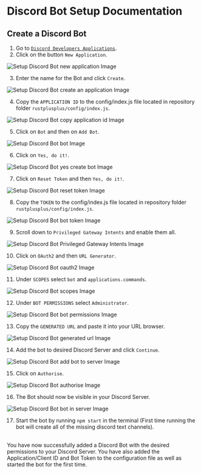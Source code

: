 # Discord Bot Setup Documentation

## Create a Discord Bot

1. Go to [`Discord Developers Applications`](https://discord.com/developers/applications).
2. Click on the button `New Application`.

![Setup Discord Bot new application Image](images/bot_setup/new_application_bot_setup.png)

3. Enter the name for the Bot and click `Create`.

![Setup Discord Bot create an application Image](images/bot_setup/create_an_application_bot_setup.png)

4. Copy the `APPLICATION ID` to the config/index.js file located in repository folder `rustplusplus/config/index.js`.

![Setup Discord Bot copy application id Image](images/bot_setup/copy_application_id_bot_setup.png)

5. Click on `Bot` and then on `Add Bot`.

![Setup Discord Bot bot Image](images/bot_setup/bot_bot_setup.png)

6. Click on `Yes, do it!`.

![Setup Discord Bot yes create bot Image](images/bot_setup/yes_create_bot_bot_setup.png)

7. Click on `Reset Token` and then `Yes, do it!`.

![Setup Discord Bot reset token Image](images/bot_setup/reset_token_bot_setup.png)

8. Copy the `TOKEN` to the config/index.js file located in repository folder `rustplusplus/config/index.js`.

![Setup Discord Bot bot token Image](images/bot_setup/bot_token_bot_setup.png)

9. Scroll down to `Privileged Gateway Intents` and enable them all.

![Setup Discord Bot Privileged Gateway Intents Image](images/bot_setup/privileged_gateway_intents_bot_setup.png)

10. Click on `OAuth2` and then `URL Generator`.

![Setup Discord Bot oauth2 Image](images/bot_setup/oauth2_bot_setup.png)

11. Under `SCOPES` select `bot` and `applications.commands`.

![Setup Discord Bot scopes Image](images/bot_setup/scopes_bot_setup.png)

12. Under `BOT PERMISSIONS` select `Administrator`.

![Setup Discord Bot bot permissions Image](images/bot_setup/bot_permissions_bot_setup.png)

13. Copy the `GENERATED URL` and paste it into your URL browser.

![Setup Discord Bot generated url Image](images/bot_setup/generated_url_bot_setup.png)

14. Add the bot to desired Discord Server and click `Continue`.

![Setup Discord Bot add bot to server Image](images/bot_setup/add_bot_to_server_bot_setup.png)

15. Click on `Authorise`.

![Setup Discord Bot authorise Image](images/bot_setup/authorise_bot_setup.png)

16. The Bot should now be visible in your Discord Server.

![Setup Discord Bot bot in server Image](images/bot_setup/bot_in_server_bot_setup.png)

17. Start the bot by running `npm start` in the terminal (First time running the bot will create all of the missing discord text channels).

<br>
You have now successfully added a Discord Bot with the desired permissions to your Discord Server. You have also added the Application/Client ID and Bot Token to the configuration file as well as started the bot for the first time.